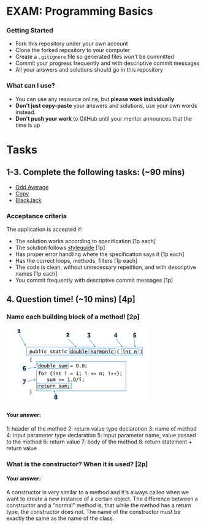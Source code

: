 # EXAM: Programming Basics

### Getting Started
 - Fork this repository under your own account
 - Clone the forked repository to your computer
 - Create a `.gitignore` file so generated files won't be committed
 - Commit your progress frequently and with descriptive commit messages
 - All your answers and solutions should go in this repository

### What can I use?
- You can use any resource online, but **please work individually**
- **Don't just copy-paste** your answers and solutions, use your own words instead.
- **Don't push your work** to GitHub until your mentor announces that the time is up


# Tasks
## 1-3. Complete the following tasks: (~90 mins)
- [Odd Average](oddavg/OddAvg.java)
- [Copy](copy/Copy.java)
- [BlackJack](blackjack/BlackJack.java)

### Acceptance criteria
The application is accepted if:
- The solution works according to specification [1p each]
- The solution follows [styleguide](https://github.com/greenfox-academy/teaching-materials/blob/master/styleguide/java.md) [1p]
- Has proper error handling where the specification says it [1p each]
- Has the correct loops, methods, filters [1p each]
- The code is clean, without unnecessary repetition, and with descriptive names [1p each]
- You commit frequently with descriptive commit messages [1p]

## 4. Question time! (~10 mins) [4p]

### Name each building block of a method! [2p]

![anatomy](anatomy/AnatomyJava.png)

#### Your answer:  
1:  header of the method
2:  return value type declaration
3:  name of method
4:  input parameter type declaration
5:  input parameter name, value passed to the method
6:  return value
7:  body of the method
8:  return statement + return value  

### What is the constructor? When it is used? [2p]
#### Your answer:
A constructor is very similar to a method and it's always called when we want to create a new instance of a certain object. The difference between a constructor and a "normal" method is, that while the method has a return type, the constructor does not. The name of the constructor must be exactly the same as the name of the class.
